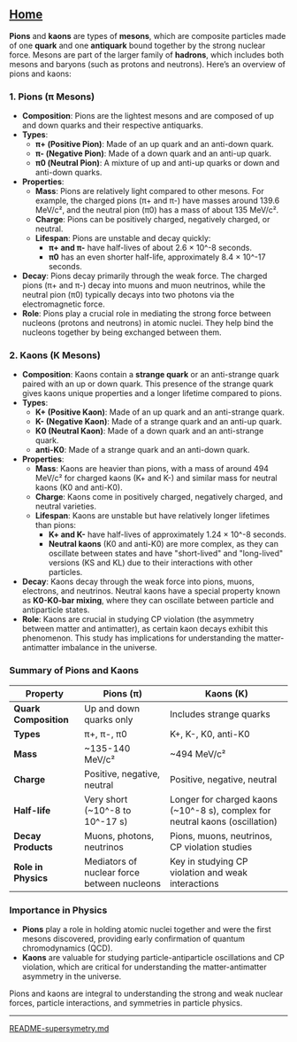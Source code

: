 [Home](https://t2m.io/VwvDcuw)
---

**Pions** and **kaons** are types of **mesons**, which are composite particles made of one **quark** and one **antiquark** bound together by the strong nuclear force. Mesons are part of the larger family of **hadrons**, which includes both mesons and baryons (such as protons and neutrons). Here’s an overview of pions and kaons:

### 1. **Pions (π Mesons)**
   - **Composition**: Pions are the lightest mesons and are composed of up and down quarks and their respective antiquarks.
   - **Types**:
     - **π+ (Positive Pion)**: Made of an up quark and an anti-down quark.
     - **π- (Negative Pion)**: Made of a down quark and an anti-up quark.
     - **π0 (Neutral Pion)**: A mixture of up and anti-up quarks or down and anti-down quarks.
   - **Properties**:
     - **Mass**: Pions are relatively light compared to other mesons. For example, the charged pions (π+ and π-) have masses around 139.6 MeV/c², and the neutral pion (π0) has a mass of about 135 MeV/c².
     - **Charge**: Pions can be positively charged, negatively charged, or neutral.
     - **Lifespan**: Pions are unstable and decay quickly:
       - **π+ and π-** have half-lives of about 2.6 × 10^-8 seconds.
       - **π0** has an even shorter half-life, approximately 8.4 × 10^-17 seconds.
   - **Decay**: Pions decay primarily through the weak force. The charged pions (π+ and π-) decay into muons and muon neutrinos, while the neutral pion (π0) typically decays into two photons via the electromagnetic force.
   - **Role**: Pions play a crucial role in mediating the strong force between nucleons (protons and neutrons) in atomic nuclei. They help bind the nucleons together by being exchanged between them.

### 2. **Kaons (K Mesons)**
   - **Composition**: Kaons contain a **strange quark** or an anti-strange quark paired with an up or down quark. This presence of the strange quark gives kaons unique properties and a longer lifetime compared to pions.
   - **Types**:
     - **K+ (Positive Kaon)**: Made of an up quark and an anti-strange quark.
     - **K- (Negative Kaon)**: Made of a strange quark and an anti-up quark.
     - **K0 (Neutral Kaon)**: Made of a down quark and an anti-strange quark.
     - **anti-K0**: Made of a strange quark and an anti-down quark.
   - **Properties**:
     - **Mass**: Kaons are heavier than pions, with a mass of around 494 MeV/c² for charged kaons (K+ and K-) and similar mass for neutral kaons (K0 and anti-K0).
     - **Charge**: Kaons come in positively charged, negatively charged, and neutral varieties.
     - **Lifespan**: Kaons are unstable but have relatively longer lifetimes than pions:
       - **K+ and K-** have half-lives of approximately 1.24 × 10^-8 seconds.
       - **Neutral kaons** (K0 and anti-K0) are more complex, as they can oscillate between states and have "short-lived" and "long-lived" versions (KS and KL) due to their interactions with other particles.
   - **Decay**: Kaons decay through the weak force into pions, muons, electrons, and neutrinos. Neutral kaons have a special property known as **K0-K0-bar mixing**, where they can oscillate between particle and antiparticle states.
   - **Role**: Kaons are crucial in studying CP violation (the asymmetry between matter and antimatter), as certain kaon decays exhibit this phenomenon. This study has implications for understanding the matter-antimatter imbalance in the universe.

### Summary of Pions and Kaons

| Property           | Pions (π)                    | Kaons (K)                               |
|--------------------|------------------------------|-----------------------------------------|
| **Quark Composition** | Up and down quarks only      | Includes strange quarks                   |
| **Types**          | π+, π-, π0                    | K+, K-, K0, anti-K0                      |
| **Mass**           | ~135-140 MeV/c²               | ~494 MeV/c²                              |
| **Charge**         | Positive, negative, neutral   | Positive, negative, neutral              |
| **Half-life**      | Very short (~10^-8 to 10^-17 s) | Longer for charged kaons (~10^-8 s), complex for neutral kaons (oscillation) |
| **Decay Products** | Muons, photons, neutrinos     | Pions, muons, neutrinos, CP violation studies |
| **Role in Physics** | Mediators of nuclear force between nucleons | Key in studying CP violation and weak interactions |

### Importance in Physics
- **Pions** play a role in holding atomic nuclei together and were the first mesons discovered, providing early confirmation of quantum chromodynamics (QCD).
- **Kaons** are valuable for studying particle-antiparticle oscillations and CP violation, which are critical for understanding the matter-antimatter asymmetry in the universe.

Pions and kaons are integral to understanding the strong and weak nuclear forces, particle interactions, and symmetries in particle physics.

---

[README-supersymetry.md](https://t2m.io/VFtoUMh)
